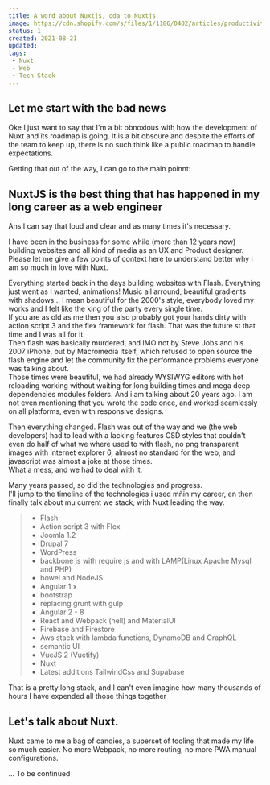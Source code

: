 ```yaml
---
title: A word about Nuxtjs, oda to Nuxtjs  
image: https://cdn.shopify.com/s/files/1/1186/0402/articles/productivity-focus_1000x.jpg?v=1613498970  
status: 1  
created: 2021-08-21  
updated:  
tags:
 - Nuxt
 - Web
 - Tech Stack
---
```


## Let me start with the bad news

Oke I just want to say that I'm a bit obnoxious with how the development of Nuxt and its roadmap is going. It is a bit obscure and despite the efforts of the team to keep up, there is no such think like a public roadmap to handle expectations.

Getting that out of the way, I can go to the main poinnt:

## NuxtJS is the best thing that has happened in my long career as a web engineer

Ans I can say that loud and clear and as many times it's necessary.

I have been in the business for some while (more than 12 years now) building websites and all kind of media as an UX and Product designer.  
Please let me give a few points of context here to understand better why i am so much in love with Nuxt.

Everything started back in the days building websites with Flash. Everything just went as I wanted, animations! Music all arround, beautiful gradients with shadows... I mean beautiful for the 2000's style, everybody loved my works and I felt like the king of the party every single time.  
If you are as old as me then you also probably got your hands dirty with action script 3 and the flex framework for flash. That was the future st that time and I was all for it.  
Then flash was basically murdered, and IMO not by Steve Jobs and his 2007 iPhone, but by Macromedia itself, which refused to open source the flash engine and let the community fix the performance problems everyone was talking about.  
Those times were beautiful, we had already WYSIWYG editors with hot reloading working without waiting for long building times and mega deep dependencies modules folders. And i am talking about 20 years ago. I am not even mentioning that you wrote the code once, and worked seamlessly on all platforms, even with responsive designs.

Then everything changed. Flash was out of the way and we (the web developers) had to lead with a lacking features CSD styles that couldn't even do half of what we where used to with flash, no png transparent images with internet explorer 6, almost no standard for the web, and javascript was almost a joke at those times.  
What a mess, and we had to deal with it.

Many years passed, so did the technologies and progress.  
I'll jump to the timeline of the technologies i used mñin my career, en then finally talk about mu current we stack, with Nuxt leading the way.

> *   Flash
> *   Action script 3 with Flex
> *   Joomla 1.2
> *   Drupal 7
> *   WordPress
> *   backbone js with require js and with LAMP(Linux Apache Mysql and PHP)
> *   bowel and NodeJS
> *   Angular 1.x
> *   bootstrap
> *   replacing grunt with gulp
> *   Angular 2 - 8
> *   React and Webpack (hell) and MaterialUI
> *   Firebase and Firestore
> *   Aws stack with lambda functions, DynamoDB and GraphQL
> *   semantic UI
> *   VueJS 2 (Vuetify)
> *   Nuxt
> *   Latest additions TailwindCss and Supabase

That is a pretty long stack, and I can't even imagine how many thousands of hours I have expended all those things together

## Let's talk about Nuxt.

Nuxt came to me a bag of candies, a superset of tooling that made my life so much easier. No more Webpack, no more routing, no more PWA manual configurations.

... To be continued
